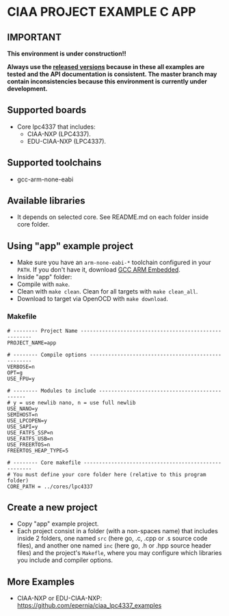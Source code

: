 # CIAA PROJECT EXAMPLE C APP

## IMPORTANT

**This environment is under construction!!**

**Always use the [released versions](../../releases) because in these all examples are tested and the API documentation is consistent. The master branch may contain inconsistencies because this environment is currently under development.**

## Supported boards
- Core lpc4337 that includes:
    - CIAA-NXP (LPC4337).
    - EDU-CIAA-NXP (LPC4337).

## Supported toolchains
- gcc-arm-none-eabi

## Available libraries
- It depends on selected core. See README.md on each folder inside core folder.

## Using "app" example project
- Make sure you have an ```arm-none-eabi-*``` toolchain configured in your ```PATH```. If you don't have it, download [GCC ARM Embedded](https://developer.arm.com/open-source/gnu-toolchain/gnu-rm).
- Inside "app" folder:
- Compile with ```make```.
- Clean with ```make clean```. Clean for all targets with ```make clean_all```.
- Download to target via OpenOCD with ```make download```.

### Makefile

```
# -------- Project Name ------------------------------------------------------
PROJECT_NAME=app

# -------- Compile options ---------------------------------------------------
VERBOSE=n
OPT=g
USE_FPU=y

# -------- Modules to include ----------------------------------------------
# y = use newlib nano, n = use full newlib
USE_NANO=y
SEMIHOST=n
USE_LPCOPEN=y
USE_SAPI=y
USE_FATFS_SSP=n
USE_FATFS_USB=n
USE_FREERTOS=n
FREERTOS_HEAP_TYPE=5

# -------- Core makefile -----------------------------------------------------
# You must define your core folder here (relative to this program folder)
CORE_PATH = ../cores/lpc4337
```

## Create a new project
- Copy "app" example project.
- Each project consist in a folder (with a non-spaces name) that includes inside 2 folders, one named ```src``` (here go, .c, .cpp or .s source code files), and another one named ```inc``` (here go, .h or .hpp source header files) and the project's ```Makefle```, where you may configure which libraries you include and compiler options.

## More Examples
- CIAA-NXP or EDU-CIAA-NXP: https://github.com/epernia/ciaa_lpc4337_examples